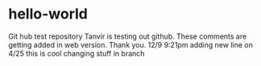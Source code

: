 # hello-world
Git hub test repository
Tanvir is testing out github. These comments are getting
added in web version.
Thank you.
12/9 9:21pm
adding new line on 4/25
this is cool
changing stuff in branch 
